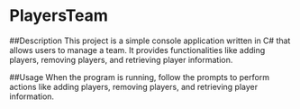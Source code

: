 # PlayersTeam
##Description
This project is a simple console application written in C#  that allows users to manage a  team. It provides functionalities like adding players, removing players, and retrieving player information.

##Usage
When the program is running, follow the prompts to perform actions like adding players, removing players, and retrieving player information.
